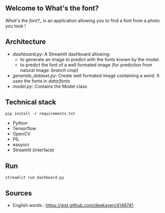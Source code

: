 ## Welcome to What's the font?
_What's the font?__ is an application allowing you to find a font from a photo you took !

## Architecture
- _dashboard.py_: A Streamlit dashboard allowing: 
  - to generate an image to predict with the fonts known by the model. 
  - to predict the font of a well formated image (for prediction from natural image: _branch crop_)
- _generate_dataset.py_: Create well formated image containing a word. It uses the fonts in _data/fonts_
- _model.py_: Contains the Model class 

## Technical stack
`pip install -r requirements.txt`
- Python
- Tensorflow
- OpenCV
- PIL
- easyocr
- Streamlit (interface)

## Run
`streamlit run dashboard.py`

## Sources
- English words : https://gist.github.com/deekayen/4148741

